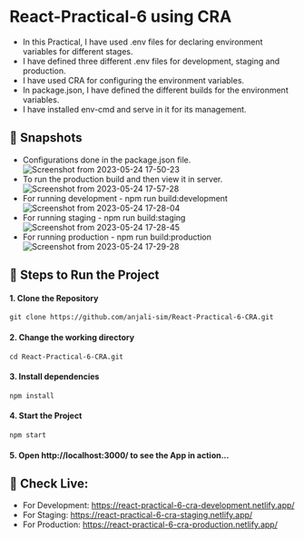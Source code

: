 # React-Practical-6 using CRA

- In this Practical, I have used .env files for declaring environment variables for different stages.
- I have defined three different .env files for development, staging and production.
- I have used CRA for configuring the environment variables.
- In package.json, I have defined the different builds for the environment variables.
- I have installed env-cmd and serve in it for its management.

## :camera_flash: Snapshots
- Configurations done in the package.json file. <br>
![Screenshot from 2023-05-24 17-50-23](https://github.com/anjali-sim/React-Practical-6-CRA/assets/122269010/1645a141-afd7-4d63-bacb-685900c398b6)
- To run the production build and then view it in server.<br>
![Screenshot from 2023-05-24 17-57-28](https://github.com/anjali-sim/React-Practical-6-CRA/assets/122269010/a435c4dc-4752-420b-9f73-4c9e79541618)
- For running development - npm run build:development
![Screenshot from 2023-05-24 17-28-04](https://github.com/anjali-sim/React-Practical-6-CRA/assets/122269010/c4a916b3-3791-48fa-8338-adef1c8bf830)
- For running staging - npm run build:staging
![Screenshot from 2023-05-24 17-28-45](https://github.com/anjali-sim/React-Practical-6-CRA/assets/122269010/02cf87c5-d379-40a0-92d3-f0bfec5497b7)
- For running production - npm run build:production
![Screenshot from 2023-05-24 17-29-28](https://github.com/anjali-sim/React-Practical-6-CRA/assets/122269010/97444823-5631-48ef-bc70-8b58bb8dcabd)

## :hammer: Steps to Run the Project
#### 1. Clone the Repository

```
git clone https://github.com/anjali-sim/React-Practical-6-CRA.git
```

#### 2. Change the working directory

```
cd React-Practical-6-CRA.git
```

#### 3. Install dependencies

```
npm install
```

#### 4. Start the Project

```
npm start
```

#### 5. Open http://localhost:3000/ to see the App in action...

## :rocket: Check Live:
- For Development: https://react-practical-6-cra-development.netlify.app/
- For Staging: https://react-practical-6-cra-staging.netlify.app/
- For Production: https://react-practical-6-cra-production.netlify.app/
